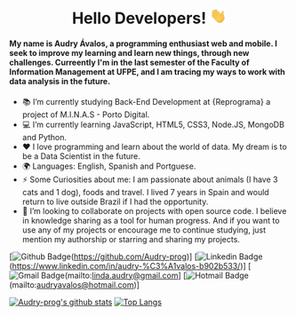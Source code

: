<h1 align="center"> Hello Developers! <img src="https://raw.githubusercontent.com/ABSphreak/ABSphreak/master/gifs/Hi.gif" width="30px"></h1>

<h4> My name is Audry Ávalos, a programming enthusiast web and mobile. I seek to improve my learning and learn new things, through new challenges. Curreently I'm in the last semester of the Faculty of Information Management at UFPE, and I am tracing my ways to work with data analysis in the future. </h4>
 
- 📚 I’m currently studying Back-End Development at {Reprograma} a project of M.I.N.A.S - Porto Digital.
- 💻 I’m currently learning JavaScript, HTML5, CSS3, Node.JS, MongoDB and Python.
- ❤️ I love programming and learn about the world of data. My dream is to be a Data Scientist in the future.
- 🌍 Languages: English, Spanish and Portguese.
- ⚡ Some Curiosities about me: I am passionate about animals (I have 3 cats and 1 dog), foods and travel. I lived 7 years in Spain and would return to live outside Brazil if I had the opportunity.
- 👯 I’m looking to collaborate on projects with open source code. I believe in knowledge sharing as a tool for human progress. And if you want to use any of my projects or encourage me to continue studying, just mention my authorship or starring and sharing my projects.

[![Github Badge](https://img.shields.io/badge/-Github-000?style=flat-square&logo=Github&logoColor=white&link=https://github.com/Audry-prog)(https://github.com/Audry-prog)]
[![Linkedin Badge](https://img.shields.io/badge/-LinkedIn-blue?style=flat-square&logo=Linkedin&logoColor=white&link=https://www.linkedin.com/in/audry-%C3%A1valos-b902b533)(https://www.linkedin.com/in/audry-%C3%A1valos-b902b533/)] [![Gmail Badge](https://img.shields.io/badge/-Gmail-c14438?style=flat-square&logo=Gmail&logoColor=white&link=mailto:linda.audry@gmail.com)(mailto:linda.audry@gmail.com] [![Hotmail Badge](https://img.shields.io/badge/-Hotmail-0078D4?style=flat-square&logo=microsoft-outlook&logoColor=white&link=mailto:audryavalos@hotmail.com)(mailto:audryavalos@hotmail.com)]

[![Audry-prog's github stats](https://github-readme-stats.vercel.app/api?username=Audry-prog&show_icons=true&theme=radical)](https://github.com/Audry-prog/github-readme-stats) [![Top Langs](https://github-readme-stats.vercel.app/api/top-langs/?username=Audry-prog&layout=compact&theme=radical)](https://github.com/Audry-prog/github-readme-stats)
